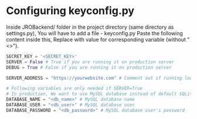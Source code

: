 # Configuring keyconfig.py
Inside JROBackend/ folder in the project directory (same directory as settings.py), You will have to add a file - keyconfig.py
Paste the following content inside this, Replace <variable> with value for corresponding variable (without "<>").

```keyconfig.py
SECRET_KEY = '<SECRET_KEY>'
SERVER = False # True if you are running it on production server
DEBUG = True # False if you are running it on production server

SERVER_ADDRESS = "https://yourwebsite.com" # Comment out if running locally

# Following variables are only needed if SERVER=True
# In production, We want to use MySQL database instead of default SQLite (since its more robust)
DATABASE_NAME = "<db_name>" # MySQL database name 
DATABASE_USER = "<db_user>" # MySQL database user
DATABASE_PASSWORD = "<db_password>" # MySQL database user's password
```
